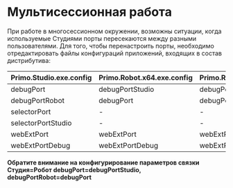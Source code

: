 # Мультисессионная работа

При работе в многосессионном окружении, возможны ситуации, когда используемые Студиями порты пересекаются между разными пользователями. Для того, чтобы перенастроить порты, необходимо отредактировать файлы конфигураций приложений, входящих в состав дистрибутива:

| Primo.Studio.exe.config | Primo.Robot.x64.exe.config | Primo.Robot.exe.config | LTools.WebBrowser.Native.exe.config | LTools.Selector.exe.config |
| ----------------------- | -------------------------- | ---------------------- | ----------------------------------- | -------------------------- |
| debugPort               | debugPortStudio            | debugPortStudio        | -                                   | -                          |
| debugPortRobot          | debugPort                  | debugPort              | -                                   | -                          |
| selectorPort            | -                          | -                      | -                                   | selectorPort               |
| selectorPortStudio      | -                          | -                      | -                                   | selectorPortStudio         |
| webExtPort              | webExtPort                 | webExtPort             | webExtPort                          | webExtPort                 |
| webExtPortDebug         | webExtPortDebug            | webExtPortDebug        | webExtPortDebug                     | webExtPortDebug            |

**Обратите внимание на конфигурирование параметров связки Студия=Робот debugPort=debugPortStudio, debugPortRobot=debugPort**
